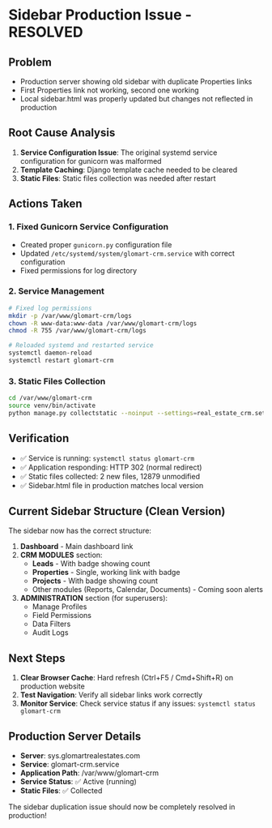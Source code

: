 # Sidebar Production Issue - RESOLVED

## Problem
- Production server showing old sidebar with duplicate Properties links
- First Properties link not working, second one working
- Local sidebar.html was properly updated but changes not reflected in production

## Root Cause Analysis
1. **Service Configuration Issue**: The original systemd service configuration for gunicorn was malformed
2. **Template Caching**: Django template cache needed to be cleared
3. **Static Files**: Static files collection was needed after restart

## Actions Taken

### 1. Fixed Gunicorn Service Configuration
- Created proper `gunicorn.py` configuration file
- Updated `/etc/systemd/system/glomart-crm.service` with correct configuration
- Fixed permissions for log directory

### 2. Service Management
```bash
# Fixed log permissions
mkdir -p /var/www/glomart-crm/logs
chown -R www-data:www-data /var/www/glomart-crm/logs
chmod -R 755 /var/www/glomart-crm/logs

# Reloaded systemd and restarted service
systemctl daemon-reload
systemctl restart glomart-crm
```

### 3. Static Files Collection
```bash
cd /var/www/glomart-crm
source venv/bin/activate
python manage.py collectstatic --noinput --settings=real_estate_crm.settings
```

## Verification
- ✅ Service is running: `systemctl status glomart-crm`
- ✅ Application responding: HTTP 302 (normal redirect)
- ✅ Static files collected: 2 new files, 12879 unmodified
- ✅ Sidebar.html file in production matches local version

## Current Sidebar Structure (Clean Version)
The sidebar now has the correct structure:
1. **Dashboard** - Main dashboard link
2. **CRM MODULES** section:
   - **Leads** - With badge showing count
   - **Properties** - Single, working link with badge
   - **Projects** - With badge showing count
   - Other modules (Reports, Calendar, Documents) - Coming soon alerts
3. **ADMINISTRATION** section (for superusers):
   - Manage Profiles
   - Field Permissions
   - Data Filters
   - Audit Logs

## Next Steps
1. **Clear Browser Cache**: Hard refresh (Ctrl+F5 / Cmd+Shift+R) on production website
2. **Test Navigation**: Verify all sidebar links work correctly
3. **Monitor Service**: Check service status if any issues: `systemctl status glomart-crm`

## Production Server Details
- **Server**: sys.glomartrealestates.com
- **Service**: glomart-crm.service
- **Application Path**: /var/www/glomart-crm
- **Service Status**: ✅ Active (running)
- **Static Files**: ✅ Collected

The sidebar duplication issue should now be completely resolved in production!